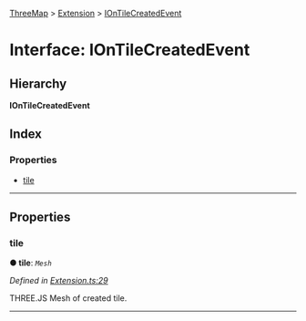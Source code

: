 [ThreeMap](../README.md) > [Extension](../modules/extension.md) > [IOnTileCreatedEvent](../interfaces/extension.iontilecreatedevent.md)

# Interface: IOnTileCreatedEvent

## Hierarchy

**IOnTileCreatedEvent**

## Index

### Properties

* [tile](extension.iontilecreatedevent.md#tile)

---

## Properties

<a id="tile"></a>

###  tile

**● tile**: *`Mesh`*

*Defined in [Extension.ts:29](https://github.com/areknawo/ThreeMap/blob/master/src/Extension.ts#L29)*

THREE.JS Mesh of created tile.

___

